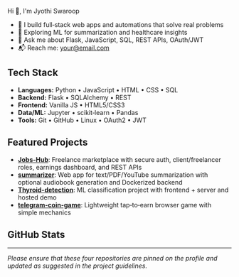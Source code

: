 Hi 👋, I'm Jyothi Swaroop

- 🚀 I build full‑stack web apps and automations that solve real problems  
- 🌱 Exploring ML for summarization and healthcare insights  
- 🧰 Ask me about Flask, JavaScript, SQL, REST APIs, OAuth/JWT  
- 📬 Reach me: your@email.com

## Tech Stack
- **Languages:** Python • JavaScript • HTML • CSS • SQL
- **Backend:** Flask • SQLAlchemy • REST
- **Frontend:** Vanilla JS • HTML5/CSS3
- **Data/ML:** Jupyter • scikit‑learn • Pandas
- **Tools:** Git • GitHub • Linux • OAuth2 • JWT

## Featured Projects
- [**Jobs-Hub**](https://github.com/Jyo5200/Jobs-Hub): Freelance marketplace with secure auth, client/freelancer roles, earnings dashboard, and REST APIs
- [**summarizer**](https://github.com/Jyo5200/summarizer): Web app for text/PDF/YouTube summarization with optional audiobook generation and Dockerized backend
- [**Thyroid-detection**](https://github.com/Jyo5200/Thyroid-detection): ML classification project with frontend + server and hosted demo
- [**telegram-coin-game**](https://github.com/Jyo5200/telegram-coin-game): Lightweight tap‑to‑earn browser game with simple mechanics

## GitHub Stats  
<!-- Stats card here -->  
<!-- Top languages here -->  
<!-- Streak card (optional) -->

---

*Please ensure that these four repositories are pinned on the profile and updated as suggested in the project guidelines.*
